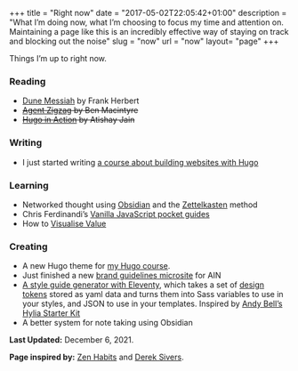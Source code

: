 +++
title = "Right now"
date = "2017-05-02T22:05:42+01:00"
description = "What I’m doing now, what I’m choosing to focus my time and attention on. Maintaining a page like this is an incredibly effective way of staying on track and blocking out the noise"
slug = "now"
url = "now"
layout= "page"
+++

Things I’m up to right now.

### Reading

- [Dune Messiah](https://www.goodreads.com/book/show/44492285-dune-messiah) by Frank Herbert
- ~~[Agent Zigzag](https://www.goodreads.com/book/show/655627.Agent_Zigzag) by Ben Macintyre~~
- ~~[Hugo in Action](https://www.goodreads.com/book/show/50515045-hugo-in-action) by Atishay Jain~~

### Writing
- I just started writing [a course about building websites with Hugo](/learn-hugo)

### Learning

- Networked thought using [Obsidian](https://obsidian.md/) and the [Zettelkasten](https://zettelkasten.de/) method
- Chris Ferdinandi’s [Vanilla JavaScript pocket guides](https://vanillajsguides.com/)
- How to [Visualise Value](https://visualizevalue.com/)

### Creating

- A new Hugo theme for [my Hugo course](/learn-hugo).
- Just finished a new [brand guidelines microsite](https://design.angelinvestmentnetwork.co.uk/) for AIN
- [A style guide generator with Eleventy](https://github.com/harrycresswell/design-tokens-eleventy), which takes a set of [design tokens](https://css-tricks.com/what-are-design-tokens/) stored as yaml data and turns them into Sass variables to use in your styles, and JSON to use in your templates. Inspired by [Andy Bell’s Hylia Starter Kit](https://hylia.website/styleguide/)
- A better system for note taking using Obsidian
  

**Last Updated:** December 6, 2021.

**Page inspired by:** [Zen Habits](https://zenhabits.net/now/) and [Derek Sivers](https://nownownow.com/about).
